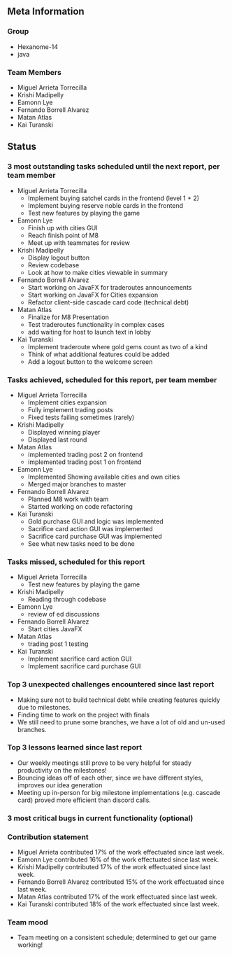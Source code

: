 ## Meta Information

### Group

- Hexanome-14
- java

### Team Members

- Miguel Arrieta Torrecilla
- Krishi Madipelly
- Eamonn Lye
- Fernando Borrell Alvarez
- Matan Atlas
- Kai Turanski

## Status

### 3 most outstanding tasks scheduled until the next report, per team member

- Miguel Arrieta Torrecilla
  - Implement buying satchel cards in the frontend (level 1 + 2)
  - Implement buying reserve noble cards in the frontend
  - Test new features by playing the game
- Eamonn Lye
  - Finish up with cities GUI 
  - Reach finish point of M8
  - Meet up with teammates for review
- Krishi Madipelly
  - Display logout button
  - Review codebase
  - Look at how to make cities viewable in summary
- Fernando Borrell Alvarez
  - Start working on JavaFX for traderoutes announcements
  - Start working on JavaFX for Cities expansion
  - Refactor client-side cascade card code (technical debt)
- Matan Atlas
  - Finalize for M8 Presentation
  - Test traderoutes functionality in complex cases
  - add waiting for host to launch text in lobby
- Kai Turanski
  - Implement traderoute where gold gems count as two of a kind
  - Think of what additional features could be added
  - Add a logout button to the welcome screen

### Tasks achieved, scheduled for this report, per team member

- Miguel Arrieta Torrecilla
  - Implement cities expansion
  - Fully implement trading posts
  - Fixed tests failing sometimes (rarely)
- Krishi Madipelly
  - Displayed winning player
  - Displayed last round
- Matan Atlas
  - implemented trading post 2 on frontend
  - implemented trading post 1 on frontend 
- Eamonn Lye
  - Implemented Showing available cities and own cities
  - Merged major branches to master
- Fernando Borrell Alvarez
  - Planned M8 work with team
  - Started working on code refactoring
- Kai Turanski
  - Gold purchase GUI and logic was implemented
  - Sacrifice card action GUI was implemented
  - Sacrifice card purchase GUI was implemented
  - See what new tasks need to be done

### Tasks missed, scheduled for this report

- Miguel Arrieta Torrecilla
  - Test new features by playing the game
- Krishi Madipelly
  - Reading through codebase
- Eamonn Lye
  - review of ed discussions
- Fernando Borrell Alvarez
  - Start cities JavaFX
- Matan Atlas
  - trading post 1 testing 
- Kai Turanski
  - Implement sacrifice card action GUI 
  - Implement sacrifice card purchase GUI

### Top 3 unexpected challenges encountered since last report

- Making sure not to build technical debt while creating features quickly due to milestones.
- Finding time to work on the project with finals
- We still need to prune some branches, we have a lot of old and un-used branches.

### Top 3 lessons learned since last report

- Our weekly meetings still prove to be very helpful for steady productivity on the milestones!
- Bouncing ideas off of each other, since we have different styles, improves our idea generation
- Meeting up in-person for big milestone implementations (e.g. cascade card) proved more efficient than discord calls.

### 3 most critical bugs in current functionality (optional)

### Contribution statement

- Miguel Arrieta contributed 17% of the work effectuated since last week.
- Eamonn Lye contributed 16% of the work effectuated since last week.
- Krishi Madipelly contributed 17% of the work effectuated since last week.
- Fernando Borrell Alvarez contributed 15% of the work effectuated since last week.
- Matan Atlas contributed 17% of the work effectuated since last week.
- Kai Turanski contributed 18% of the work effectuated since last week.

### Team mood

- Team meeting on a consistent schedule; determined to get our game working! 
